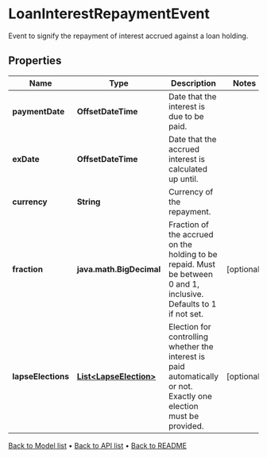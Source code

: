 

# LoanInterestRepaymentEvent

Event to signify the repayment of interest accrued against a loan holding.

## Properties

| Name | Type | Description | Notes |
|------------ | ------------- | ------------- | -------------|
|**paymentDate** | **OffsetDateTime** | Date that the interest is due to be paid. |  |
|**exDate** | **OffsetDateTime** | Date that the accrued interest is calculated up until. |  |
|**currency** | **String** | Currency of the repayment. |  |
|**fraction** | **java.math.BigDecimal** | Fraction of the accrued on the holding to be repaid. Must be between 0 and 1, inclusive.  Defaults to 1 if not set. |  [optional] |
|**lapseElections** | [**List&lt;LapseElection&gt;**](LapseElection.md) | Election for controlling whether the interest is paid automatically or not.  Exactly one election must be provided. |  [optional] |



[Back to Model list](../README.md#documentation-for-models) &#8226; [Back to API list](../README.md#documentation-for-api-endpoints) &#8226; [Back to README](../README.md)


